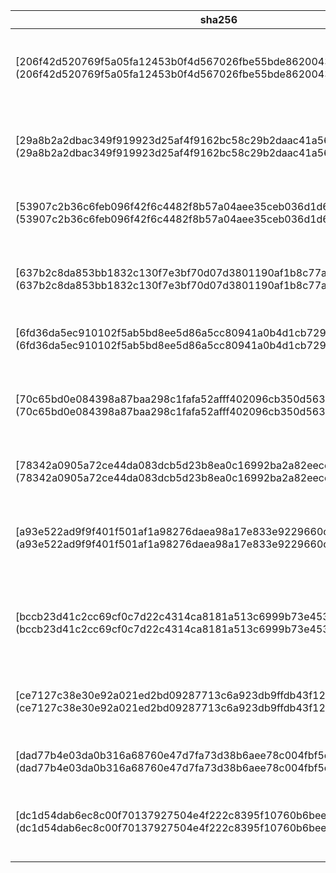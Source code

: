 sha256 | sha1 | md5 | file type
------ | ---- | --- | ---------
[206f42d520769f5a05fa12453b0f4d567026fbe55bde8620043bef201b7f9540](206f42d520769f5a05fa12453b0f4d567026fbe55bde8620043bef201b7f9540} | [ba4463511e210d31c0f65e6aae75ba2209b17f8b](206f42d520769f5a05fa12453b0f4d567026fbe55bde8620043bef201b7f9540) | [46f537b8724d88ea1dd1fc049391cadf](206f42d520769f5a05fa12453b0f4d567026fbe55bde8620043bef201b7f9540) | HTML document text, ASCII text, with CRLF line terminators
[29a8b2a2dbac349f919923d25af4f9162bc58c29b2daac41a56f5b25ba24276d](29a8b2a2dbac349f919923d25af4f9162bc58c29b2daac41a56f5b25ba24276d} | [e9b41aab593c609b15ed2f18168f10f727d20420](29a8b2a2dbac349f919923d25af4f9162bc58c29b2daac41a56f5b25ba24276d) | [13819e24749b91c35f3fcfe1c924253a](29a8b2a2dbac349f919923d25af4f9162bc58c29b2daac41a56f5b25ba24276d) | HTML document text, ASCII text, with very long lines
[53907c2b36c6feb096f42f6c4482f8b57a04aee35ceb036d1d688e9139d125f1](53907c2b36c6feb096f42f6c4482f8b57a04aee35ceb036d1d688e9139d125f1} | [cb2978c12e0f5493aefa3b8d2a8ab7d2a96bfafe](53907c2b36c6feb096f42f6c4482f8b57a04aee35ceb036d1d688e9139d125f1) | [a59a696caee588826a365d80e9a57e16](53907c2b36c6feb096f42f6c4482f8b57a04aee35ceb036d1d688e9139d125f1) | HTML document text, ASCII text
[637b2c8da853bb1832c130f7e3bf70d07d3801190af1b8c77a8346faee3bfbb9](637b2c8da853bb1832c130f7e3bf70d07d3801190af1b8c77a8346faee3bfbb9} | [dbbc083c5b6ccc9adf316af366b9ab8b8fa73b3f](637b2c8da853bb1832c130f7e3bf70d07d3801190af1b8c77a8346faee3bfbb9) | [ff83448521724f553aa887e20d8ea99d](637b2c8da853bb1832c130f7e3bf70d07d3801190af1b8c77a8346faee3bfbb9) | UTF-8 Unicode (with BOM) text, with no line terminators
[6fd36da5ec910102f5ab5bd8ee5d86a5cc80941a0b4d1cb729494fa95bfa2f17](6fd36da5ec910102f5ab5bd8ee5d86a5cc80941a0b4d1cb729494fa95bfa2f17} | [55691e9c466655649b6e8d8b2ecc43e144185f12](6fd36da5ec910102f5ab5bd8ee5d86a5cc80941a0b4d1cb729494fa95bfa2f17) | [d3b35fa888ed3bd1e5783c1af652bb66](6fd36da5ec910102f5ab5bd8ee5d86a5cc80941a0b4d1cb729494fa95bfa2f17) | ASCII text, with no line terminators
[70c65bd0e084398a87baa298c1fafa52afff402096cb350d563d309565c07e83](70c65bd0e084398a87baa298c1fafa52afff402096cb350d563d309565c07e83} | [3a92d2a4e959dfdffb53d106689682efcf23178b](70c65bd0e084398a87baa298c1fafa52afff402096cb350d563d309565c07e83) | [60ac8e889a1c2af330432bf793164a14](70c65bd0e084398a87baa298c1fafa52afff402096cb350d563d309565c07e83) | HTML document text, ASCII text, with CRLF, LF line terminators
[78342a0905a72ce44da083dcb5d23b8ea0c16992ba2a82eece97e033d76ba3d3](78342a0905a72ce44da083dcb5d23b8ea0c16992ba2a82eece97e033d76ba3d3} | [3dab5f6012e3e149b5a939b9cebba4a0b84dc8f5](78342a0905a72ce44da083dcb5d23b8ea0c16992ba2a82eece97e033d76ba3d3) | [722969577a96ca3953e84e3d949dee81](78342a0905a72ce44da083dcb5d23b8ea0c16992ba2a82eece97e033d76ba3d3) | ASCII text, with no line terminators
[a93e522ad9f9f401f501af1a98276daea98a17e833e9229660cd5cbb46a40699](a93e522ad9f9f401f501af1a98276daea98a17e833e9229660cd5cbb46a40699} | [cb044c715038ac1659cfa878c6c2cfa1da3dcd48](a93e522ad9f9f401f501af1a98276daea98a17e833e9229660cd5cbb46a40699) | [6a13e89c32476fd503f3d5d74e0d4a3b](a93e522ad9f9f401f501af1a98276daea98a17e833e9229660cd5cbb46a40699) | PE32+ executable (DLL) (console) x86-64, for MS Windows
[bccb23d41c2cc69cf0c7d22c4314ca8181a513c6999b73e45307792830f4e482](bccb23d41c2cc69cf0c7d22c4314ca8181a513c6999b73e45307792830f4e482} | [e32cf4b407db3d3773ded13ff64b70fdbad7735f](bccb23d41c2cc69cf0c7d22c4314ca8181a513c6999b73e45307792830f4e482) | [a8063bd37d3c8fb3176a6bf140558a4d](bccb23d41c2cc69cf0c7d22c4314ca8181a513c6999b73e45307792830f4e482) | HTML document text, ASCII text, with very long lines
[ce7127c38e30e92a021ed2bd09287713c6a923db9ffdb43f126e8965d777fbf0](ce7127c38e30e92a021ed2bd09287713c6a923db9ffdb43f126e8965d777fbf0} | [a66898b36c94c53766e66c1a7aaeb149447ec083](ce7127c38e30e92a021ed2bd09287713c6a923db9ffdb43f126e8965d777fbf0) | [67932d4b695e1d6b19dfc2e3610761ff](ce7127c38e30e92a021ed2bd09287713c6a923db9ffdb43f126e8965d777fbf0) | HTML document text, ASCII text, with CRLF line terminators
[dad77b4e03da0b316a68760e47d7fa73d38b6aee78c004fbf5cb41b5a5d83ebf](dad77b4e03da0b316a68760e47d7fa73d38b6aee78c004fbf5cb41b5a5d83ebf} | [2dc95da5aa907f60db81fbece1fe8604353181e4](dad77b4e03da0b316a68760e47d7fa73d38b6aee78c004fbf5cb41b5a5d83ebf) | [1facd8e5c81443be463c7863dbef7cca](dad77b4e03da0b316a68760e47d7fa73d38b6aee78c004fbf5cb41b5a5d83ebf) | ASCII text, with no line terminators
[dc1d54dab6ec8c00f70137927504e4f222c8395f10760b6beecfcfa94e08249f](dc1d54dab6ec8c00f70137927504e4f222c8395f10760b6beecfcfa94e08249f} | [04b5b886c20d88b57eea6d8ff882624a4ac1e51d](dc1d54dab6ec8c00f70137927504e4f222c8395f10760b6beecfcfa94e08249f) | [5343c1a8b203c162a3bf3870d9f50fd4](dc1d54dab6ec8c00f70137927504e4f222c8395f10760b6beecfcfa94e08249f) | HTML document text, ASCII text, with CRLF line terminators
